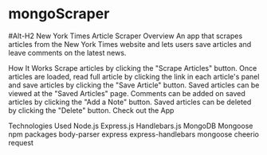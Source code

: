 # mongoScraper

#Alt-H2 New York Times Article Scraper
Overview
An app that scrapes articles from the New York Times website and lets users save articles and leave comments on the latest news.

How It Works
Scrape articles by clicking the "Scrape Articles" button.
Once articles are loaded, read full article by clicking the link in each article's panel and save articles by clicking the "Save Article" button.
Saved articles can be viewed at the "Saved Articles" page.
Comments can be added on saved articles by clicking the "Add a Note" button.
Saved articles can be deleted by clicking the "Delete" button.
Check out the App

Technologies Used
Node.js
Express.js
Handlebars.js
MongoDB
Mongoose
npm packages
body-parser
express
express-handlebars
mongoose
cheerio
request
